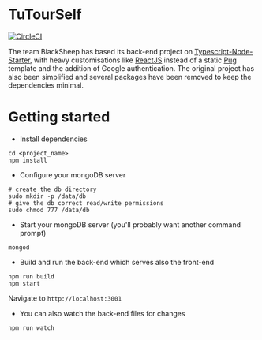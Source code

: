 # TuTourSelf 

[![CircleCI](https://circleci.com/gh/BlackSheepTeam/TuTourSelf.svg?style=svg&circle-token=0fbc23bb711c81a4c9249cb2b584e44ef8f68108)](https://circleci.com/gh/BlackSheepTeam/TuTourSelf)

The team BlackSheep has based its back-end project on [Typescript-Node-Starter](https://github.com/Microsoft/TypeScript-Node-Starter), with heavy customisations like [ReactJS](https://reactjs.org) instead of a static [Pug](https://pugjs.org/api/getting-started.html) template and the addition of Google authentication. The original project has also been simplified and several packages have been removed to keep the dependencies minimal.

# Getting started
- Install dependencies
```
cd <project_name>
npm install
```
- Configure your mongoDB server
```
# create the db directory
sudo mkdir -p /data/db
# give the db correct read/write permissions
sudo chmod 777 /data/db
```
- Start your mongoDB server (you'll probably want another command prompt)
```
mongod
```
- Build and run the back-end which serves also the front-end
```
npm run build
npm start
```
Navigate to `http://localhost:3001`

- You can also watch the back-end files for changes
```
npm run watch
```
